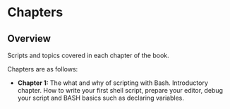 # Chapters

## Overview
Scripts and topics covered in each chapter of the book. <br>

Chapters are as follows: <br>
* **Chapter 1:** The what and why of scripting with Bash. Introductory chapter.
  How to write your first shell script, prepare your editor, debug your script and BASH basics
  such as declaring variables.
